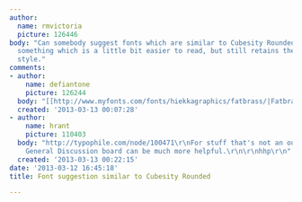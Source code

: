 ```yaml
---
author:
  name: rmvictoria
  picture: 126446
body: "Can somebody suggest fonts which are similar to Cubesity Rounded (http://www.dafont.com/cubesity-rounded.font).\r\nPreferrably
  something which is a little bit easier to read, but still retains the blocky rounded
  style."
comments:
- author:
    name: defiantone
    picture: 126244
  body: "[[http://www.myfonts.com/fonts/hiekkagraphics/fatbrass/|Fatbrass]]\r\n[[http://www.myfonts.com/fonts/volcano/coma/|Coma]]\r\n\r\n"
  created: '2013-03-13 00:07:28'
- author:
    name: hrant
    picture: 110403
  body: "http://typophile.com/node/100471\r\nFor stuff that's not an outright ID the
    General Discussion board can be much more helpful.\r\n\r\nhhp\r\n"
  created: '2013-03-13 00:22:15'
date: '2013-03-12 16:45:18'
title: Font suggestion similar to Cubesity Rounded

---
```

